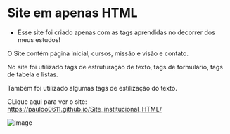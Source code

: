 # Site em apenas HTML
* Esse site foi criado apenas com as tags aprendidas no decorrer dos meus estudos!

O Site contém página inicial, cursos, missão e visão e contato.

No site foi utilizado tags de estruturação de texto, tags de formulário, tags de tabela e listas.

Também foi utilizado algumas tags de estilização do texto.

CLique aqui para ver o site: https://pauloo0611.github.io/Site_institucional_HTML/

![image](https://user-images.githubusercontent.com/102112051/207601625-3894ec7e-d44c-4146-9e81-ac4c957362a5.png)

